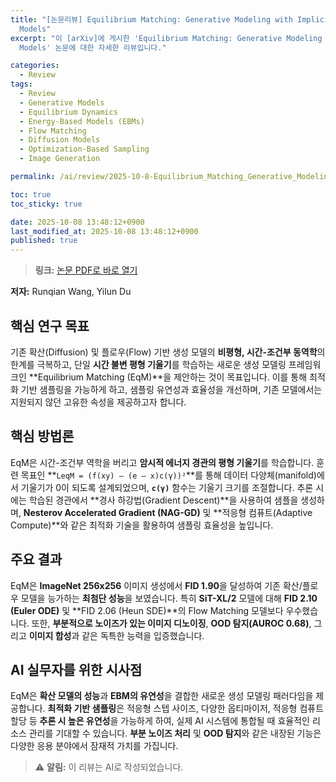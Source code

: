 ```yaml
---
title: "[논문리뷰] Equilibrium Matching: Generative Modeling with Implicit Energy-Based
  Models"
excerpt: "이 [arXiv]에 게시한 'Equilibrium Matching: Generative Modeling with Implicit Energy-Based
  Models' 논문에 대한 자세한 리뷰입니다."

categories:
  - Review
tags:
  - Review
  - Generative Models
  - Equilibrium Dynamics
  - Energy-Based Models (EBMs)
  - Flow Matching
  - Diffusion Models
  - Optimization-Based Sampling
  - Image Generation

permalink: /ai/review/2025-10-8-Equilibrium_Matching_Generative_Modeling_with_Implicit_Energy-Based_Models/

toc: true
toc_sticky: true

date: 2025-10-08 13:48:12+0900
last_modified_at: 2025-10-08 13:48:12+0900
published: true
---
```

> **링크:** [논문 PDF로 바로 열기](https://arxiv.org/abs/2510.02300)

**저자:** Runqian Wang, Yilun Du



## 핵심 연구 목표
기존 확산(Diffusion) 및 플로우(Flow) 기반 생성 모델의 **비평형, 시간-조건부 동역학**의 한계를 극복하고, 단일 **시간 불변 평형 기울기**를 학습하는 새로운 생성 모델링 프레임워크인 **Equilibrium Matching (EqM)**을 제안하는 것이 목표입니다. 이를 통해 최적화 기반 샘플링을 가능하게 하고, 샘플링 유연성과 효율성을 개선하며, 기존 모델에서는 지원되지 않던 고유한 속성을 제공하고자 합니다.

## 핵심 방법론
EqM은 시간-조건부 역학을 버리고 **암시적 에너지 경관의 평형 기울기**를 학습합니다. 훈련 목표인 **`LeqM = (f(xy) – (e – x)c(γ))²`**를 통해 데이터 다양체(manifold)에서 기울기가 0이 되도록 설계되었으며, **`c(γ)`** 함수는 기울기 크기를 조절합니다. 추론 시에는 학습된 경관에서 **경사 하강법(Gradient Descent)**을 사용하여 샘플을 생성하며, **Nesterov Accelerated Gradient (NAG-GD)** 및 **적응형 컴퓨트(Adaptive Compute)**와 같은 최적화 기술을 활용하여 샘플링 효율성을 높입니다.

## 주요 결과
EqM은 **ImageNet 256x256** 이미지 생성에서 **FID 1.90**을 달성하여 기존 확산/플로우 모델을 능가하는 **최첨단 성능**을 보였습니다. 특히 **SiT-XL/2** 모델에 대해 **FID 2.10 (Euler ODE)** 및 **FID 2.06 (Heun SDE)**의 Flow Matching 모델보다 우수했습니다. 또한, **부분적으로 노이즈가 있는 이미지 디노이징**, **OOD 탐지(AUROC 0.68)**, 그리고 **이미지 합성**과 같은 독특한 능력을 입증했습니다.

## AI 실무자를 위한 시사점
EqM은 **확산 모델의 성능**과 **EBM의 유연성**을 결합한 새로운 생성 모델링 패러다임을 제공합니다. **최적화 기반 샘플링**은 적응형 스텝 사이즈, 다양한 옵티마이저, 적응형 컴퓨트 할당 등 **추론 시 높은 유연성**을 가능하게 하여, 실제 AI 시스템에 통합될 때 효율적인 리소스 관리를 기대할 수 있습니다. **부분 노이즈 처리** 및 **OOD 탐지**와 같은 내장된 기능은 다양한 응용 분야에서 잠재적 가치를 가집니다.

> ⚠️ **알림:** 이 리뷰는 AI로 작성되었습니다.